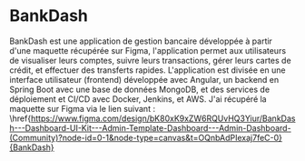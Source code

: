 # BankDash
BankDash est une application de gestion bancaire développée à partir d'une maquette récupérée sur Figma, l'application permet aux utilisateurs de visualiser leurs comptes, suivre leurs transactions, gérer leurs cartes de crédit, et effectuer des transferts rapides. L'application est divisée en une interface utilisateur (frontend) développée avec Angular, un backend en Spring Boot avec une base de données MongoDB, et des services de déploiement et CI/CD avec Docker, Jenkins, et AWS. J'ai récupéré la maquette sur Figma via le lien suivant : \href{https://www.figma.com/design/bK80xK9xZW6RQUvHQ3Yiur/BankDash---Dashboard-UI-Kit---Admin-Template-Dashboard---Admin-Dashboard-(Community)?node-id=0-1&node-type=canvas&t=OQnbAdPIexaj7feC-0}{BankDash}